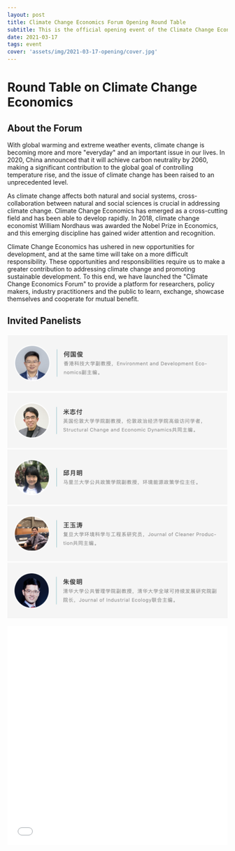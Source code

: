 ```yaml
---
layout: post
title: Climate Change Economics Forum Opening Round Table
subtitle: This is the official opening event of the Climate Change Economics Forum
date: 2021-03-17
tags: event
cover: 'assets/img/2021-03-17-opening/cover.jpg'
---
```


# Round Table on Climate Change Economics

## About the Forum

With global warming and extreme weather events, climate change is becoming more and more "everyday" and an important issue in our lives.
In 2020, China announced that it will achieve carbon neutrality by 2060, making a significant contribution to the global goal of controlling temperature rise, and the issue of climate change has been raised to an unprecedented level.

As climate change affects both natural and social systems, cross-collaboration between natural and social sciences is crucial in addressing climate change. Climate Change Economics has emerged as a cross-cutting field and has been able to develop rapidly. In 2018, climate change economist William Nordhaus was awarded the Nobel Prize in Economics, and this emerging discipline has gained wider attention and recognition.

Climate Change Economics has ushered in new opportunities for development, and at the same time will take on a more difficult responsibility. These opportunities and responsibilities require us to make a greater contribution to addressing climate change and promoting sustainable development. To this end, we have launched the "Climate Change Economics Forum" to provide a platform for researchers, policy makers, industry practitioners and the public to learn, exchange, showcase themselves and cooperate for mutual benefit.

## Invited Panelists

![Guojun He](/assets/img/2021-03-17-opening/heguojun.png)
![Zhifu Mi](/assets/img/2021-03-17-opening/mizhifu.png)
![Yueming Qiu](/assets/img/2021-03-17-opening/qiuyueming.png)
![Yutao Wang](/assets/img/2021-03-17-opening/wangyutao.png)
![Junming Zhu](/assets/img/2021-03-17-opening/zhujunming.png)

<iframe style="width: 100%;height: 500px;" src="//player.bilibili.com/player.html?aid=587180059&bvid=BV1Kz4y127rj&cid=311680542&page=1" scrolling="no" border="0" frameborder="no" framespacing="0" allowfullscreen="true"> </iframe>